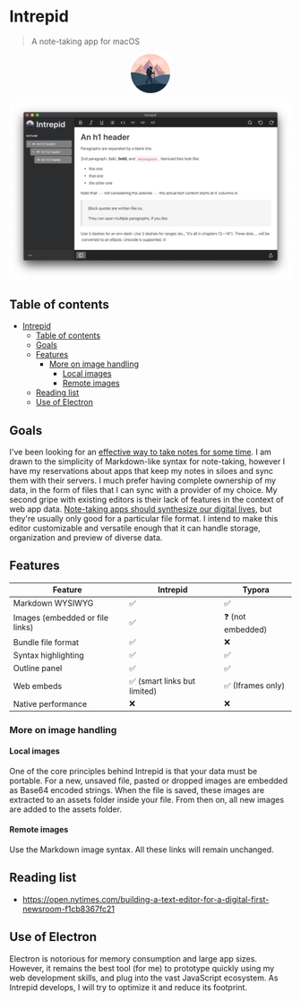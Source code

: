 # Intrepid

> A note-taking app for macOS

<p align="center">
    <img src="./docs/icon.png" width=70 alt="icon">
</p>

![Cover](./docs/cover.png)

## Table of contents

- [Intrepid](#intrepid)
  - [Table of contents](#table-of-contents)
  - [Goals](#goals)
  - [Features](#features)
    - [More on image handling](#more-on-image-handling)
      - [Local images](#local-images)
      - [Remote images](#remote-images)
  - [Reading list](#reading-list)
  - [Use of Electron](#use-of-electron)

## Goals

I've been looking for an [effective way to take notes for some time](https://sarimabbas.com/posts/2019/markdown-editor/). I am drawn to the simplicity of Markdown-like syntax for note-taking, however I have my reservations about apps that keep my notes in siloes and sync them with their servers. I much prefer having complete ownership of my data, in the form of files that I can sync with a provider of my choice. My second gripe with existing editors is their lack of features in the context of web app data. [Note-taking apps should synthesize our digital lives](https://sarimabbas.com/posts/2019/unified-productivity/), but they're usually only good for a particular file format. I intend to make this editor customizable and versatile enough that it can handle storage, organization and preview of diverse data.

## Features

| Feature                         | Intrepid                                     | Typora                            |
| ------------------------------- | -------------------------------------------- | --------------------------------- |
| Markdown WYSIWYG                | :white_check_mark:                           | :white_check_mark:                |
| Images (embedded or file links) | :white_check_mark:                           | :question: (not embedded)         |
| Bundle file format              | :white_check_mark:                           | :x:                               |
| Syntax highlighting             | :white_check_mark:                           | :white_check_mark:                |
| Outline panel                   | :white_check_mark:                           | :white_check_mark:                |
| Web embeds                      | :white_check_mark: (smart links but limited) | :white_check_mark: (Iframes only) |
| Native performance              | :x:                                          | :x:                               |

### More on image handling

#### Local images

One of the core principles behind Intrepid is that your data must be portable. For a new, unsaved file, pasted or dropped images are embedded as Base64 encoded strings. When the file is saved, these images are extracted to an assets folder inside your file. From then on, all new images are added to the assets folder.

#### Remote images

Use the Markdown image syntax. All these links will remain unchanged.

## Reading list

- https://open.nytimes.com/building-a-text-editor-for-a-digital-first-newsroom-f1cb8367fc21

## Use of Electron

Electron is notorious for memory consumption and large app sizes. However, it remains the best tool (for me) to prototype quickly using my web development skills, and plug into the vast JavaScript ecosystem. As Intrepid develops, I will try to optimize it and reduce its footprint.
